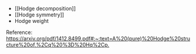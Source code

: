 - [[Hodge decomposition]]
- [[Hodge symmetry]]
- Hodge weight


Reference: <https://arxiv.org/pdf/1412.8499.pdf#:~:text=A%20(pure)%20Hodge%20structure%20of,%2Cq%20%3D%20Hq%2Cp.>